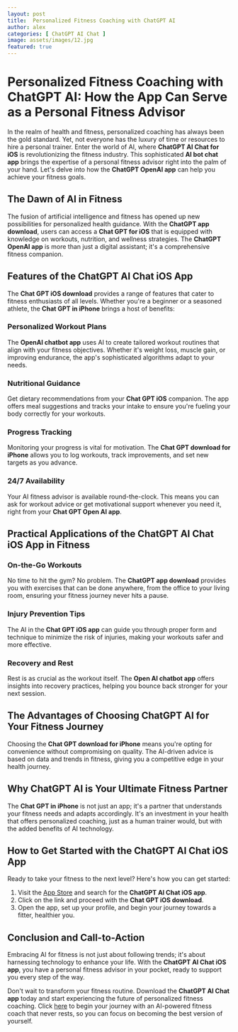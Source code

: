 ```yaml
---
layout: post
title:  Personalized Fitness Coaching with ChatGPT AI
author: alex
categories: [ ChatGPT AI Chat ]
image: assets/images/12.jpg
featured: true
---
```


# Personalized Fitness Coaching with ChatGPT AI: How the App Can Serve as a Personal Fitness Advisor

In the realm of health and fitness, personalized coaching has always been the gold standard. Yet, not everyone has the luxury of time or resources to hire a personal trainer. Enter the world of AI, where **ChatGPT AI Chat for iOS** is revolutionizing the fitness industry. This sophisticated **AI bot chat app** brings the expertise of a personal fitness advisor right into the palm of your hand. Let's delve into how the **ChatGPT OpenAI app** can help you achieve your fitness goals.

## The Dawn of AI in Fitness

The fusion of artificial intelligence and fitness has opened up new possibilities for personalized health guidance. With the **ChatGPT app download**, users can access a **Chat GPT for iOS** that is equipped with knowledge on workouts, nutrition, and wellness strategies. The **ChatGPT OpenAI app** is more than just a digital assistant; it's a comprehensive fitness companion.

## Features of the ChatGPT AI Chat iOS App

The **Chat GPT iOS download** provides a range of features that cater to fitness enthusiasts of all levels. Whether you're a beginner or a seasoned athlete, the **Chat GPT in iPhone** brings a host of benefits:

### Personalized Workout Plans

The **OpenAI chatbot app** uses AI to create tailored workout routines that align with your fitness objectives. Whether it's weight loss, muscle gain, or improving endurance, the app's sophisticated algorithms adapt to your needs.

### Nutritional Guidance

Get dietary recommendations from your **Chat GPT iOS** companion. The app offers meal suggestions and tracks your intake to ensure you're fueling your body correctly for your workouts.

### Progress Tracking

Monitoring your progress is vital for motivation. The **Chat GPT download for iPhone** allows you to log workouts, track improvements, and set new targets as you advance.

### 24/7 Availability

Your AI fitness advisor is available round-the-clock. This means you can ask for workout advice or get motivational support whenever you need it, right from your **Chat GPT Open AI app**.

## Practical Applications of the ChatGPT AI Chat iOS App in Fitness

### On-the-Go Workouts

No time to hit the gym? No problem. The **ChatGPT app download** provides you with exercises that can be done anywhere, from the office to your living room, ensuring your fitness journey never hits a pause.

### Injury Prevention Tips

The AI in the **Chat GPT iOS app** can guide you through proper form and technique to minimize the risk of injuries, making your workouts safer and more effective.

### Recovery and Rest

Rest is as crucial as the workout itself. The **Open AI chatbot app** offers insights into recovery practices, helping you bounce back stronger for your next session.

## The Advantages of Choosing ChatGPT AI for Your Fitness Journey

Choosing the **Chat GPT download for iPhone** means you're opting for convenience without compromising on quality. The AI-driven advice is based on data and trends in fitness, giving you a competitive edge in your health journey.

## Why ChatGPT AI is Your Ultimate Fitness Partner

The **Chat GPT in iPhone** is not just an app; it's a partner that understands your fitness needs and adapts accordingly. It's an investment in your health that offers personalized coaching, just as a human trainer would, but with the added benefits of AI technology.

## How to Get Started with the ChatGPT AI Chat iOS App

Ready to take your fitness to the next level? Here's how you can get started:

1. Visit the [App Store](https://apps.apple.com/us/app/ai-ask-chat-with-ai-bots/id6472484891) and search for the **ChatGPT AI Chat iOS app**.
2. Click on the link and proceed with the **Chat GPT iOS download**.
3. Open the app, set up your profile, and begin your journey towards a fitter, healthier you.

## Conclusion and Call-to-Action

Embracing AI for fitness is not just about following trends; it's about harnessing technology to enhance your life. With the **ChatGPT AI Chat iOS app**, you have a personal fitness advisor in your pocket, ready to support you every step of the way. 

Don't wait to transform your fitness routine. Download the **ChatGPT AI Chat app** today and start experiencing the future of personalized fitness coaching. Click [here](https://apps.apple.com/us/app/ai-ask-chat-with-ai-bots/id6472484891) to begin your journey with an AI-powered fitness coach that never rests, so you can focus on becoming the best version of yourself.
